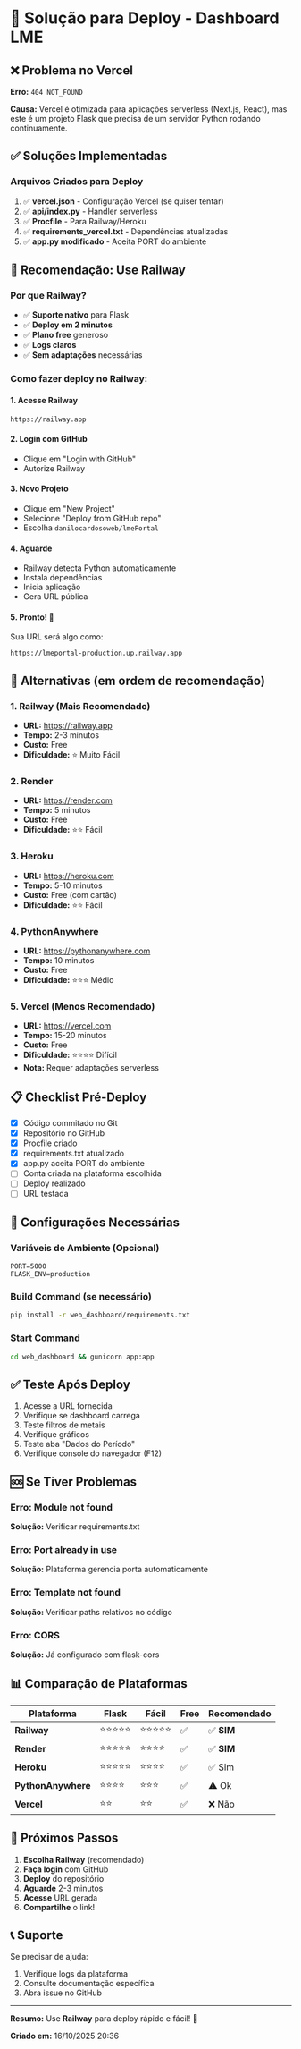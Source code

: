 # 🚀 Solução para Deploy - Dashboard LME

## ❌ Problema no Vercel

**Erro:** `404 NOT_FOUND`

**Causa:** Vercel é otimizada para aplicações serverless (Next.js, React), mas este é um projeto Flask que precisa de um servidor Python rodando continuamente.

## ✅ Soluções Implementadas

### Arquivos Criados para Deploy

1. ✅ **vercel.json** - Configuração Vercel (se quiser tentar)
2. ✅ **api/index.py** - Handler serverless
3. ✅ **Procfile** - Para Railway/Heroku
4. ✅ **requirements_vercel.txt** - Dependências atualizadas
5. ✅ **app.py modificado** - Aceita PORT do ambiente

## 🎯 Recomendação: Use Railway

### Por que Railway?
- ✅ **Suporte nativo** para Flask
- ✅ **Deploy em 2 minutos**
- ✅ **Plano free** generoso
- ✅ **Logs claros**
- ✅ **Sem adaptações** necessárias

### Como fazer deploy no Railway:

#### 1. Acesse Railway
```
https://railway.app
```

#### 2. Login com GitHub
- Clique em "Login with GitHub"
- Autorize Railway

#### 3. Novo Projeto
- Clique em "New Project"
- Selecione "Deploy from GitHub repo"
- Escolha `danilocardosoweb/lmePortal`

#### 4. Aguarde
- Railway detecta Python automaticamente
- Instala dependências
- Inicia aplicação
- Gera URL pública

#### 5. Pronto! 🎉
Sua URL será algo como:
```
https://lmeportal-production.up.railway.app
```

## 🔄 Alternativas (em ordem de recomendação)

### 1. Railway (Mais Recomendado)
- **URL:** https://railway.app
- **Tempo:** 2-3 minutos
- **Custo:** Free
- **Dificuldade:** ⭐ Muito Fácil

### 2. Render
- **URL:** https://render.com
- **Tempo:** 5 minutos
- **Custo:** Free
- **Dificuldade:** ⭐⭐ Fácil

### 3. Heroku
- **URL:** https://heroku.com
- **Tempo:** 5-10 minutos
- **Custo:** Free (com cartão)
- **Dificuldade:** ⭐⭐ Fácil

### 4. PythonAnywhere
- **URL:** https://pythonanywhere.com
- **Tempo:** 10 minutos
- **Custo:** Free
- **Dificuldade:** ⭐⭐⭐ Médio

### 5. Vercel (Menos Recomendado)
- **URL:** https://vercel.com
- **Tempo:** 15-20 minutos
- **Custo:** Free
- **Dificuldade:** ⭐⭐⭐⭐ Difícil
- **Nota:** Requer adaptações serverless

## 📋 Checklist Pré-Deploy

- [x] Código commitado no Git
- [x] Repositório no GitHub
- [x] Procfile criado
- [x] requirements.txt atualizado
- [x] app.py aceita PORT do ambiente
- [ ] Conta criada na plataforma escolhida
- [ ] Deploy realizado
- [ ] URL testada

## 🔧 Configurações Necessárias

### Variáveis de Ambiente (Opcional)
```
PORT=5000
FLASK_ENV=production
```

### Build Command (se necessário)
```bash
pip install -r web_dashboard/requirements.txt
```

### Start Command
```bash
cd web_dashboard && gunicorn app:app
```

## ✅ Teste Após Deploy

1. Acesse a URL fornecida
2. Verifique se dashboard carrega
3. Teste filtros de metais
4. Verifique gráficos
5. Teste aba "Dados do Período"
6. Verifique console do navegador (F12)

## 🆘 Se Tiver Problemas

### Erro: Module not found
**Solução:** Verificar requirements.txt

### Erro: Port already in use
**Solução:** Plataforma gerencia porta automaticamente

### Erro: Template not found
**Solução:** Verificar paths relativos no código

### Erro: CORS
**Solução:** Já configurado com flask-cors

## 📊 Comparação de Plataformas

| Plataforma | Flask | Fácil | Free | Recomendado |
|------------|-------|-------|------|-------------|
| **Railway** | ⭐⭐⭐⭐⭐ | ⭐⭐⭐⭐⭐ | ✅ | ✅ **SIM** |
| **Render** | ⭐⭐⭐⭐⭐ | ⭐⭐⭐⭐ | ✅ | ✅ **SIM** |
| **Heroku** | ⭐⭐⭐⭐⭐ | ⭐⭐⭐⭐ | ✅ | ✅ Sim |
| **PythonAnywhere** | ⭐⭐⭐⭐ | ⭐⭐⭐ | ✅ | ⚠️ Ok |
| **Vercel** | ⭐⭐ | ⭐⭐ | ✅ | ❌ Não |

## 🎯 Próximos Passos

1. **Escolha Railway** (recomendado)
2. **Faça login** com GitHub
3. **Deploy** do repositório
4. **Aguarde** 2-3 minutos
5. **Acesse** URL gerada
6. **Compartilhe** o link!

## 📞 Suporte

Se precisar de ajuda:
1. Verifique logs da plataforma
2. Consulte documentação específica
3. Abra issue no GitHub

---

**Resumo:** Use **Railway** para deploy rápido e fácil! 🚂

**Criado em:** 16/10/2025 20:36
